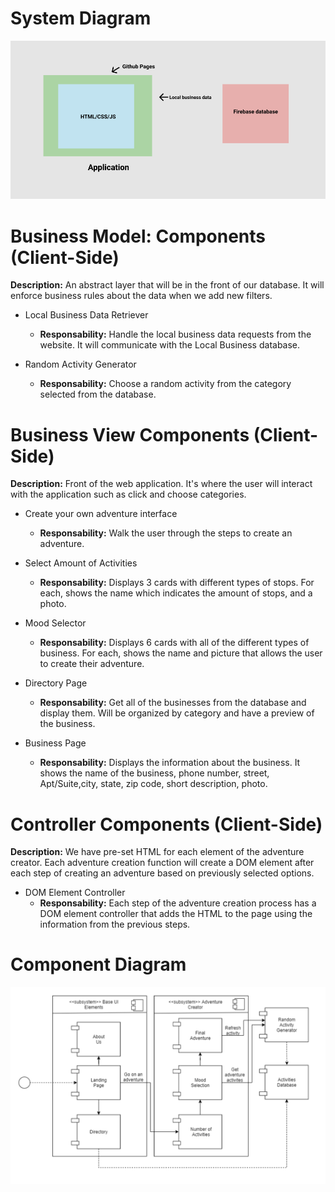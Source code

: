 # System Diagram
![SystemsDiagram](images/SystemsDiagram.png)


# Business Model: Components (Client-Side) 
**Description:** An abstract layer that will be in the front of our database. It will enforce business rules about the data when we add new filters. 

* Local Business Data Retriever
  * **Responsability:** Handle the local business data requests from the website. It will communicate with the Local Business database.

* Random Activity Generator
  * **Responsability:** Choose a random activity from the category selected from the database.
  
# Business View Components (Client-Side)
**Description:** Front of the web application. It's where the user will interact with the application such as click and choose categories.
 
* Create your own adventure interface
  * **Responsability:** Walk the user through the steps to create an adventure.

* Select Amount of Activities
  * **Responsability:** Displays 3 cards with different types of stops. For each, shows the name which indicates the amount of stops, and a photo. 

* Mood Selector
  * **Responsability:** Displays 6 cards with all of the different types of business. For each, shows the name and picture that allows the user to create their adventure.
 
* Directory Page
  * **Responsability:** Get all of the businesses from the database and display them. Will be organized by category and have a preview of the business.
  
* Business Page
  * **Responsability:** Displays the information about the business. It shows the name of the business, phone number, street, Apt/Suite,city, state, zip code,
  short description, photo.

# Controller Components (Client-Side)
**Description:** We have pre-set HTML for each element of the adventure creator. Each adventure creation function will create a DOM element after each step of creating an adventure based on previously selected options.

* DOM Element Controller
  * **Responsability:** Each step of the adventure creation process has a DOM element controller that adds the HTML to the page using the information from the previous steps.

# Component Diagram
![ComponentDiagram](images/componentDiagram.png)
